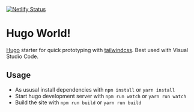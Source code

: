 [![Netlify Status](https://api.netlify.com/api/v1/badges/0ea8f954-367f-4f6b-a7a2-b435677a0452/deploy-status)](https://app.netlify.com/sites/hugo-world/deploys)

# Hugo World!

[Hugo](https://gohugo.io) starter for quick prototyping with [tailwindcss](https://tailwindcss.com). Best used with Visual Studio Code.

## Usage

- As ususal install dependencies with `npm install` or `yarn install`
- Start hugo development server with `npm run watch` or `yarn run watch`
- Build the site with `npm run build` or `yarn run build`
